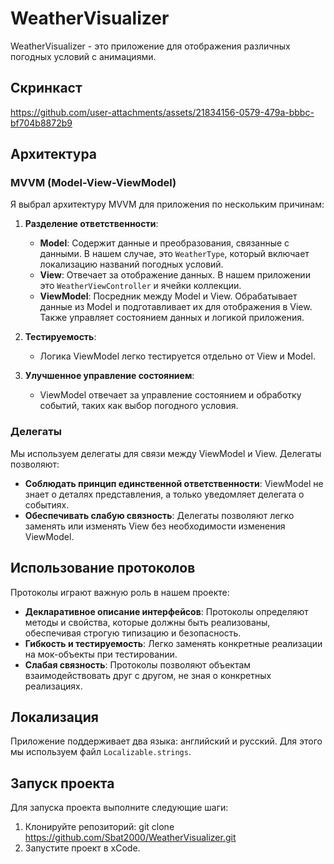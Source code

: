 # WeatherVisualizer

WeatherVisualizer - это приложение для отображения различных погодных условий с анимациями.

## Скринкаст

https://github.com/user-attachments/assets/21834156-0579-479a-bbbc-bf704b8872b9

## Архитектура

### MVVM (Model-View-ViewModel)

Я выбрал архитектуру MVVM для приложения по нескольким причинам:

1. **Разделение ответственности**:
   - **Model**: Содержит данные и преобразования, связанные с данными. В нашем случае, это `WeatherType`, который включает локализацию названий погодных условий.
   - **View**: Отвечает за отображение данных. В нашем приложении это `WeatherViewController` и ячейки коллекции.
   - **ViewModel**: Посредник между Model и View. Обрабатывает данные из Model и подготавливает их для отображения в View. Также управляет состоянием данных и логикой приложения.

2. **Тестируемость**:
   - Логика ViewModel легко тестируется отдельно от View и Model.

3. **Улучшенное управление состоянием**:
   - ViewModel отвечает за управление состоянием и обработку событий, таких как выбор погодного условия.

### Делегаты

Мы используем делегаты для связи между ViewModel и View. Делегаты позволяют:

- **Соблюдать принцип единственной ответственности**: ViewModel не знает о деталях представления, а только уведомляет делегата о событиях.
- **Обеспечивать слабую связность**: Делегаты позволяют легко заменять или изменять View без необходимости изменения ViewModel.

## Использование протоколов

Протоколы играют важную роль в нашем проекте:

- **Декларативное описание интерфейсов**: Протоколы определяют методы и свойства, которые должны быть реализованы, обеспечивая строгую типизацию и безопасность.
- **Гибкость и тестируемость**: Легко заменять конкретные реализации на мок-объекты при тестировании.
- **Слабая связность**: Протоколы позволяют объектам взаимодействовать друг с другом, не зная о конкретных реализациях.

## Локализация

Приложение поддерживает два языка: английский и русский. Для этого мы используем файл `Localizable.strings`.

## Запуск проекта

Для запуска проекта выполните следующие шаги:

1. Клонируйте репозиторий:
   git clone https://github.com/Sbat2000/WeatherVisualizer.git
2. Запустите проект в xCode.

   
